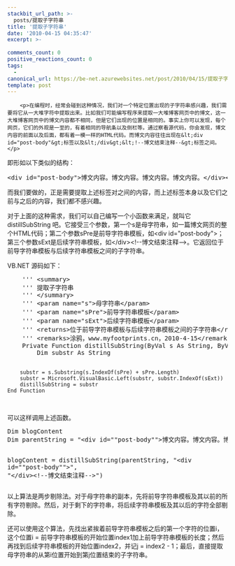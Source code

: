 ```yaml
---
stackbit_url_path: >-
  posts/提取子字符串
title: '提取子字符串'
date: '2010-04-15 04:35:47'
excerpt: >-
  
comments_count: 0
positive_reactions_count: 0
tags: 
  - 
canonical_url: https://be-net.azurewebsites.net/post/2010/04/15/提取子字符串
template: post
---
```


        <p>在编程时，经常会碰到这种情况，我们对一个特定位置出现的子字符串感兴趣，我们需要将它从一大堆字符中提取出来。比如我们可能编写程序来提取一大堆博客网页中的博文，这一大堆博客网页中的博文内容都不相同，但是它们出现的位置是相同的。事实上你可以发现，每个网页，它们的外观是一至的，有着相同的导航条以及侧栏等。通过察看源代码，你会发现，博文内容的前面以及后面，都有着一模一样的HTML代码。而博文内容往往出现在&lt;div id="post-body"&gt;标签以及&lt;/div&gt;&lt;!--博文结束注释--&gt;标签之间。</p>
<p>即形如以下类似的结构：</p>
<pre class="brush: html">&lt;div id="post-body"&gt;博文内容。博文内容。博文内容。博文内容。&lt;/div&gt;&lt;!--博文结束注释--&gt;</pre>
<p>而我们要做的，正是需要提取上述标签对之间的内容，而上述标签本身以及它们之前与之后的内容，我们都不感兴趣。</p>
<p>对于上面的这种需求，我们可以自己编写一个小函数来满足，就叫它 distillSubString 吧。它接受三个参数，第一个s是母字符串，如一篇博文网页的整个HTML代码；第二个参数sPre是前导字符串模板，如&lt;div id="post-body"&gt;；第三个参数sExt是后续字符串模板，如&lt;/div&gt;&lt;!--博文结束注释--&gt;。它返回位于前导字符串模板与后续字符串模板之间的子字符串。</p>
<p>VB.NET 源码如下：</p>
<pre class="brush: vb">    ''' &lt;summary&gt;
    ''' 提取子字符串
    ''' &lt;/summary&gt;
    ''' &lt;param name="s"&gt;母字符串&lt;/param&gt;
    ''' &lt;param name="sPre"&gt;前导字符串模板&lt;/param&gt;
    ''' &lt;param name="sExt"&gt;后续字符串模板&lt;/param&gt;
    ''' &lt;returns&gt;位于前导字符串模板与后续字符串模板之间的子字符串&lt;/returns&gt;
    ''' &lt;remarks&gt;涂鸦，www.myfootprints.cn，2010-4-15&lt;/remarks&gt;
    Private Function distillSubString(ByVal s As String, ByVal sPre As String, ByVal sExt As String) As String
        Dim substr As String

        substr = s.Substring(s.IndexOf(sPre) + sPre.Length)
        substr = Microsoft.VisualBasic.Left(substr, substr.IndexOf(sExt))
        distillSubString = substr
    End Function
</pre>
<p>可以这样调用上述函数。</p>
<pre class="brush: vb">Dim blogContent
Dim parentString = "&lt;div id=""post-body""&gt;博文内容。博文内容。博文内容。博文内容。&lt;/div&gt;&lt;!--博文结束注释--&gt;"

blogContent = distillSubString(parentString, "&lt;div id=""post-body""&gt;", "&lt;/div&gt;&lt;!--博文结束注释--&gt;")</pre>
<p>以上算法是两步剔除法。对于母字符串的副本，先将前导字符串模板及其以前的所有字符剔除。然后，对于剩下的字符串，将后续字符串模板及其以后的字符全部剔除。</p>
<p>还可以使用这个算法，先找出紧挨着前导字符串模板之后的第一个字符的位置i，这个位置i = 前导字符串模板的开始位置index1加上前导字符串模板的长度；然后再找到后续字符串模板的开始位置index2，并记j = index2 - 1；最后，直接提取母字符串的从第i位置开始到第j位置结束的子字符串。</p>
      